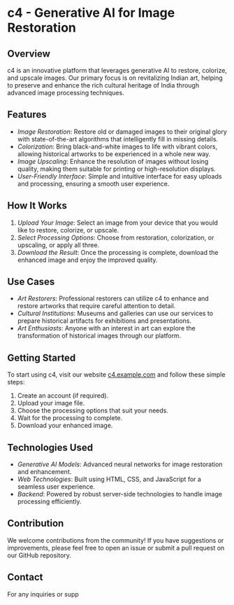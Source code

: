 # c4 - Generative AI for Image Restoration

## Overview

c4 is an innovative platform that leverages generative AI to restore, colorize, and upscale images. Our primary focus is on revitalizing Indian art, helping to preserve and enhance the rich cultural heritage of India through advanced image processing techniques.

## Features

- *Image Restoration*: Restore old or damaged images to their original glory with state-of-the-art algorithms that intelligently fill in missing details.
- *Colorization*: Bring black-and-white images to life with vibrant colors, allowing historical artworks to be experienced in a whole new way.
- *Image Upscaling*: Enhance the resolution of images without losing quality, making them suitable for printing or high-resolution displays.
- *User-Friendly Interface*: Simple and intuitive interface for easy uploads and processing, ensuring a smooth user experience.

## How It Works

1. *Upload Your Image*: Select an image from your device that you would like to restore, colorize, or upscale.
2. *Select Processing Options*: Choose from restoration, colorization, or upscaling, or apply all three.
3. *Download the Result*: Once the processing is complete, download the enhanced image and enjoy the improved quality.

## Use Cases

- *Art Restorers*: Professional restorers can utilize c4 to enhance and restore artworks that require careful attention to detail.
- *Cultural Institutions*: Museums and galleries can use our services to prepare historical artifacts for exhibitions and presentations.
- *Art Enthusiasts*: Anyone with an interest in art can explore the transformation of historical images through our platform.

## Getting Started

To start using c4, visit our website [c4.example.com](https://c4.example.com) and follow these simple steps:

1. Create an account (if required).
2. Upload your image file.
3. Choose the processing options that suit your needs.
4. Wait for the processing to complete.
5. Download your enhanced image.

## Technologies Used

- *Generative AI Models*: Advanced neural networks for image restoration and enhancement.
- *Web Technologies*: Built using HTML, CSS, and JavaScript for a seamless user experience.
- *Backend*: Powered by robust server-side technologies to handle image processing efficiently.

## Contribution

We welcome contributions from the community! If you have suggestions or improvements, please feel free to open an issue or submit a pull request on our GitHub repository.

## Contact

For any inquiries or supp
